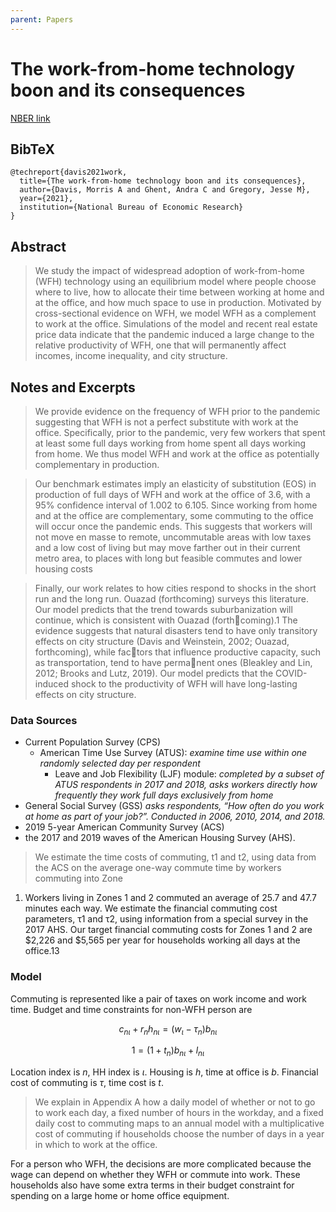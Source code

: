 ```yaml
---
parent: Papers
---
```


# The work-from-home technology boon and its consequences

[NBER link](https://www.nber.org/papers/w28461)

## BibTeX
```
@techreport{davis2021work,
  title={The work-from-home technology boon and its consequences},
  author={Davis, Morris A and Ghent, Andra C and Gregory, Jesse M},
  year={2021},
  institution={National Bureau of Economic Research}
}
```

## Abstract

> We study the impact of widespread adoption of work-from-home (WFH) technology using an equilibrium model where people choose where to live, how to allocate their time between working at home and at the office, and how much space to use in production. Motivated by cross-sectional evidence on WFH, we model WFH as a complement to work at the office. Simulations of the model and recent real estate price data indicate that the pandemic induced a large change to the relative productivity of WFH, one that will permanently affect incomes, income inequality, and city structure.



## Notes and Excerpts

> We provide evidence on the frequency of WFH prior to the pandemic suggesting
that WFH is not a perfect substitute with work at the office. Specifically, prior to the
pandemic, very few workers that spent at least some full days working from home
spent all days working from home. We thus model WFH and work at the office as potentially complementary in production.


> Our benchmark estimates imply an elasticity of substitution (EOS) in production of
full days of WFH and work at the office of 3.6, with a 95% confidence interval of 1.002
to 6.105. Since working from home and at the office are complementary, some commuting to the office will occur once the pandemic ends. This suggests that workers
will not move en masse to remote, uncommutable areas with low taxes and a low cost
of living but may move farther out in their current metro area, to places with long but
feasible commutes and lower housing costs


> Finally, our work relates to how cities respond to shocks in the short run and the
long run. Ouazad (forthcoming) surveys this literature. Our model predicts that the
trend towards suburbanization will continue, which is consistent with Ouazad (forthcoming).1 The evidence suggests that natural disasters tend to have only transitory
effects on city structure (Davis and Weinstein, 2002; Ouazad, forthcoming), while factors that influence productive capacity, such as transportation, tend to have permanent ones (Bleakley and Lin, 2012; Brooks and Lutz, 2019). Our model predicts that
the COVID-induced shock to the productivity of WFH will have long-lasting effects
on city structure.


### Data Sources

- Current Population Survey (CPS)
    - American Time Use Survey (ATUS): *examine time use within one randomly selected
day per respondent*
        - Leave and Job Flexibility (LJF) module: *completed by a subset of ATUS
respondents in 2017 and 2018, asks workers directly how frequently they work full
days exclusively from home*
- General Social Survey (GSS) *asks respondents, “How often do you
work at home as part of your job?”. Conducted in 2006, 2010, 2014, and 2018.*
- 2019 5-year American Community Survey (ACS)
- the 2017 and 2019 waves of the American Housing
Survey (AHS).

> We estimate the time costs of commuting, t1 and t2, using data
from the ACS on the average one-way commute time by workers commuting into Zone
1. Workers living in Zones 1 and 2 commuted an average of 25.7 and 47.7 minutes
each way.
We estimate the financial commuting cost parameters, τ1 and τ2, using information
from a special survey in the 2017 AHS. Our target financial commuting costs for Zones
1 and 2 are $2,226 and 
$5,565 per year for households working all days at the office.13




### Model

Commuting is represented like a pair of taxes on work income and work time.
Budget and time constraints for non-WFH person are

$$c_{n\iota} + r_{n} h_{n\iota} = (w_{\iota} - \tau_{n}) b_{n\iota}$$

$$1 = (1+t_n) b_{n\iota} + l_{n\iota}$$

Location index is $n$, HH index is $\iota$.
Housing is $h$, time at office is $b$.
Financial cost of commuting is $\tau$, time cost is $t$.

> We explain in Appendix A how a daily model of whether or not to go to work
each day, a fixed number of hours in the workday, and a fixed daily cost to commuting maps to an annual model with a multiplicative cost of commuting if households
choose the number of days in a year in which to work at the office. 

For a person who WFH, the decisions are more complicated because the wage can depend on whether they WFH or commute into work. These households also have some extra terms in their budget constraint for spending on a large home or home office equipment.